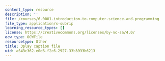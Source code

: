 ```yaml
---
content_type: resource
description: ''
file: /courses/6-0001-introduction-to-computer-science-and-programming-in-python-fall-2016/a643c362e0d6f2c6292733b3933b6213_SrkqbLOQcEo.srt
file_type: application/x-subrip
learning_resource_types: []
license: https://creativecommons.org/licenses/by-nc-sa/4.0/
ocw_type: OCWFile
resourcetype: Other
title: 3play caption file
uid: a643c362-e0d6-f2c6-2927-33b3933b6213
---
```

